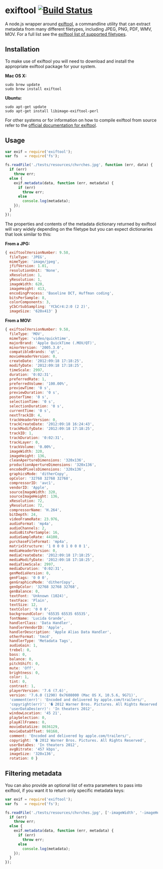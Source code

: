 # exiftool [![Build Status](https://travis-ci.org/nathanpeck/exiftool.svg?branch=master)](https://travis-ci.org/nathanpeck/exiftool)

A node.js wrapper around [exiftool](http://owl.phy.queensu.ca/~phil/exiftool/), a commandline utility that can extract metadata from many different filetypes, including JPEG, PNG, PDF, WMV, MOV. For a full list see the [exiftool list of supported filetypes](http://www.sno.phy.queensu.ca/~phil/exiftool/#supported).

## Installation

To make use of exiftool you will need to download and install the appropriate exiftool package for your system.

__Mac OS X:__

```
sudo brew update
sudo brew install exiftool
```

__Ubuntu:__

```
sudo apt-get update
sudo apt-get install libimage-exiftool-perl
```

For other systems or for information on how to compile exiftool from source refer to the [official documentation for exiftool](http://www.sno.phy.queensu.ca/~phil/exiftool/install.html).

## Usage

```js
var exif = require('exiftool');
var fs   = require('fs');

fs.readFile('./tests/resources/chvrches.jpg', function (err, data) {
  if (err)
    throw err;
  else {
    exif.metadata(data, function (err, metadata) {
      if (err)
        throw err;
      else
        console.log(metadata);
    });
  }
});
```

The properties and contents of the metadata dictionary returned by exiftool will vary widely depending on the filetype but you can expect dictionaries that look similar to this:

__From a JPG:__

```js
{ exiftoolVersionNumber: 9.58,
  fileType: 'JPEG',
  mimeType: 'image/jpeg',
  jfifVersion: 1.01,
  resolutionUnit: 'None',
  xResolution: 1,
  yResolution: 1,
  imageWidth: 620,
  imageHeight: 413,
  encodingProcess: 'Baseline DCT, Huffman coding',
  bitsPerSample: 8,
  colorComponents: 3,
  yCbCrSubSampling: 'YCbCr4:2:0 (2 2)',
  imageSize: '620x413' }
```

__From a MOV:__

```js
{ exiftoolVersionNumber: 9.58,
  fileType: 'MOV',
  mimeType: 'video/quicktime',
  majorBrand: 'Apple QuickTime (.MOV/QT)',
  minorVersion: '2005.3.0',
  compatibleBrands: 'qt',
  movieHeaderVersion: 0,
  createDate: '2012:09:18 17:18:25',
  modifyDate: '2012:09:18 17:18:25',
  timeScale: 2997,
  duration: '0:02:31',
  preferredRate: 1,
  preferredVolume: '100.00%',
  previewTime: '0 s',
  previewDuration: '0 s',
  posterTime: '0 s',
  selectionTime: '0 s',
  selectionDuration: '0 s',
  currentTime: '0 s',
  nextTrackID: 4,
  trackHeaderVersion: 0,
  trackCreateDate: '2012:09:18 16:24:43',
  trackModifyDate: '2012:09:18 17:18:25',
  trackID: 1,
  trackDuration: '0:02:31',
  trackLayer: 0,
  trackVolume: '0.00%',
  imageWidth: 320,
  imageHeight: 136,
  cleanApertureDimensions: '320x136',
  productionApertureDimensions: '320x136',
  encodedPixelsDimensions: '320x136',
  graphicsMode: 'ditherCopy',
  opColor: '32768 32768 32768',
  compressorID: 'avc1',
  vendorID: 'Apple',
  sourceImageWidth: 320,
  sourceImageHeight: 136,
  xResolution: 72,
  yResolution: 72,
  compressorName: 'H.264',
  bitDepth: 24,
  videoFrameRate: 23.976,
  audioFormat: 'mp4a',
  audioChannels: 2,
  audioBitsPerSample: 16,
  audioSampleRate: 44100,
  purchaseFileFormat: 'mp4a',
  matrixStructure: '1 0 0 0 1 0 0 0 1',
  mediaHeaderVersion: 0,
  mediaCreateDate: '2012:09:18 17:18:25',
  mediaModifyDate: '2012:09:18 17:18:25',
  mediaTimeScale: 2997,
  mediaDuration: '0:02:31',
  genMediaVersion: 0,
  genFlags: '0 0 0',
  genGraphicsMode: 'ditherCopy',
  genOpColor: '32768 32768 32768',
  genBalance: 0,
  textFont: 'Unknown (1024)',
  textFace: 'Plain',
  textSize: 12,
  textColor: '0 0 0',
  backgroundColor: '65535 65535 65535',
  fontName: 'Lucida Grande',
  handlerClass: 'Data Handler',
  handlerVendorID: 'Apple',
  handlerDescription: 'Apple Alias Data Handler',
  otherFormat: 'tmcd',
  handlerType: 'Metadata Tags',
  audioGain: 1,
  trebel: 0,
  bass: 0,
  balance: 0,
  pitchShift: 0,
  mute: 'Off',
  brightness: 0,
  color: 1,
  tint: 0,
  contrast: 1,
  playerVersion: '7.6 (7.6)',
  version: '7.6.0 (1290) 0x7608000 (Mac OS X, 10.5.6, 9G71)',
  'comment(err)': 'Encoded and delivered by apple.com/trailers/',
  'copyright(err)': '� 2012 Warner Bros. Pictures. All Rights Reserved',
  'userDataDes(err)': 'In theaters 2012',
  windowLocation: '45 21',
  playSelection: 0,
  playAllFrames: 0,
  movieDataSize: 8636129,
  movieDataOffset: 98160,
  comment: 'Encoded and delivered by apple.com/trailers/',
  copyright: '� 2012 Warner Bros. Pictures. All Rights Reserved',
  userDataDes: 'In theaters 2012',
  avgBitrate: '457 kbps',
  imageSize: '320x136',
  rotation: 0 }
```

## Filtering metadata

You can also provide an optional list of extra parameters to pass into exiftool, if you want it to return only specific metadata keys:

```js
var exif = require('exiftool');
var fs   = require('fs');

fs.readFile('./tests/resources/chvrches.jpg', ['-imageWidth', '-imageHeight'], function (err, data) {
  if (err)
    throw err;
  else {
    exif.metadata(data, function (err, metadata) {
      if (err)
        throw err;
      else
        console.log(metadata);
    });
  }
});
```
